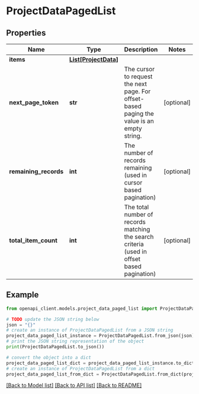 # ProjectDataPagedList


## Properties

Name | Type | Description | Notes
------------ | ------------- | ------------- | -------------
**items** | [**List[ProjectData]**](ProjectData.md) |  | 
**next_page_token** | **str** | The cursor to request the next page. For offset-based paging the value is an empty string. | [optional] 
**remaining_records** | **int** | The number of records remaining (used in cursor based pagination) | [optional] 
**total_item_count** | **int** | The total number of records matching the search criteria (used in offset based pagination) | [optional] 

## Example

```python
from openapi_client.models.project_data_paged_list import ProjectDataPagedList

# TODO update the JSON string below
json = "{}"
# create an instance of ProjectDataPagedList from a JSON string
project_data_paged_list_instance = ProjectDataPagedList.from_json(json)
# print the JSON string representation of the object
print(ProjectDataPagedList.to_json())

# convert the object into a dict
project_data_paged_list_dict = project_data_paged_list_instance.to_dict()
# create an instance of ProjectDataPagedList from a dict
project_data_paged_list_from_dict = ProjectDataPagedList.from_dict(project_data_paged_list_dict)
```
[[Back to Model list]](../README.md#documentation-for-models) [[Back to API list]](../README.md#documentation-for-api-endpoints) [[Back to README]](../README.md)


